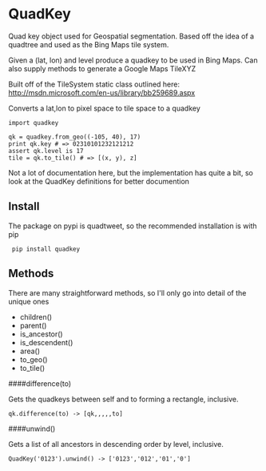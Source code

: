 QuadKey
=======

Quad key object used for Geospatial segmentation. Based off the idea of a quadtree and used as the Bing Maps tile system.

Given a (lat, lon) and level produce a quadkey to be used in Bing Maps.
Can also supply methods to generate a Google Maps TileXYZ

Built off of the TileSystem static class outlined here: http://msdn.microsoft.com/en-us/library/bb259689.aspx

Converts a lat,lon to pixel space to tile space to a quadkey 


    import quadkey

    qk = quadkey.from_geo((-105, 40), 17)
    print qk.key # => 02310101232121212 
    assert qk.level is 17
    tile = qk.to_tile() # => [(x, y), z]

Not a lot of documentation here, but the implementation has quite a bit, so look at the QuadKey definitions for better documention


Install
-------

The package on pypi is quadtweet, so the recommended installation is with pip

     pip install quadkey

Methods
-------

There are many straightforward methods, so I'll only go into detail of the unique ones

* children()
* parent()
* is_ancestor()
* is_descendent()
* area()
* to_geo()
* to_tile()

####difference(to)

Gets the quadkeys between self and to forming a rectangle, inclusive.

    qk.difference(to) -> [qk,,,,,to]

####unwind()

Gets a list of all ancestors in descending order by level, inclusive.

    QuadKey('0123').unwind() -> ['0123','012','01','0']

